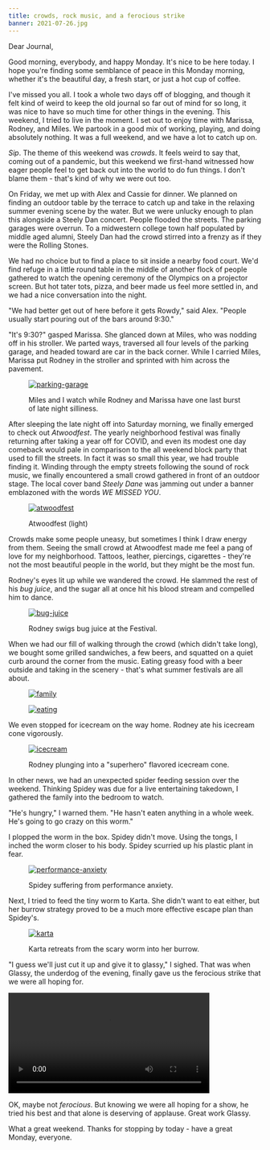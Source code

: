 ```yaml
---
title: crowds, rock music, and a ferocious strike
banner: 2021-07-26.jpg
---
```


Dear Journal,

Good morning, everybody, and happy Monday.  It's nice to be here
today.  I hope you're finding some semblance of peace in this Monday
morning, whether it's the beautiful day, a fresh start, or just a hot
cup of coffee.

I've missed you all.  I took a whole two days off of blogging, and
though it felt kind of weird to keep the old journal so far out of
mind for so long, it was nice to have so much time for other things in
the evening.  This weekend, I tried to live in the moment.  I set out
to enjoy time with Marissa, Rodney, and Miles.  We partook in a good
mix of working, playing, and doing absolutely nothing.  It was a full
weekend, and we have a lot to catch up on.

_Sip_.  The theme of this weekend was _crowds_.  It feels weird to say
that, coming out of a pandemic, but this weekend we first-hand
witnessed how eager people feel to get back out into the world to do
fun things.  I don't blame them - that's kind of why we were out too.

On Friday, we met up with Alex and Cassie for dinner.  We planned on
finding an outdoor table by the terrace to catch up and take in the
relaxing summer evening scene by the water.  But we were unlucky
enough to plan this alongside a Steely Dan concert.  People flooded
the streets.  The parking garages were overrun.  To a midwestern
college town half populated by middle aged alumni, Steely Dan had the
crowd stirred into a frenzy as if they were the Rolling Stones.

We had no choice but to find a place to sit inside a nearby food
court.  We'd find refuge in a little round table in the middle of
another flock of people gathered to watch the opening ceremony of the
Olympics on a projector screen.  But hot tater tots, pizza, and beer
made us feel more settled in, and we had a nice conversation into the
night.

"We had better get out of here before it gets Rowdy," said Alex.
"People usually start pouring out of the bars around 9:30."

"It's 9:30?" gasped Marissa.  She glanced down at Miles, who was
nodding off in his stroller.  We parted ways, traversed all four
levels of the parking garage, and headed toward are car in the back
corner.  While I carried Miles, Marissa put Rodney in the stroller and
sprinted with him across the pavement.

<figure>
  <a href="/images/2021-07-26-parking-garage.jpg">
    <img alt="parking-garage" src="/images/2021-07-26-parking-garage.jpg"/>
  </a>
  <figcaption><p>Miles and I watch while Rodney and Marissa have one
  last burst of late night silliness.</p></figcaption>
</figure>

After sleeping the late night off into Saturday morning, we finally
emerged to check out _Atwoodfest_.  The yearly neighborhood festival
was finally returning after taking a year off for COVID, and even its
modest one day comeback would pale in comparison to the all weekend
block party that used to fill the streets.  In fact it was so small
this year, we had trouble finding it.  Winding through the empty
streets following the sound of rock music, we finally encountered a
small crowd gathered in front of an outdoor stage.  The local cover
band _Steely Dane_ was jamming out under a banner emblazoned with the
words _WE MISSED YOU_.

<figure>
  <a href="/images/2021-07-26-atwoodfest.jpg">
    <img alt="atwoodfest" src="/images/2021-07-26-atwoodfest.jpg"/>
  </a>
  <figcaption><p>Atwoodfest (light)</p></figcaption>
</figure>

Crowds make some people uneasy, but sometimes I think I draw energy
from them.  Seeing the small crowd at Atwoodfest made me feel a pang
of love for my neighborhood.  Tattoos, leather, piercings,
cigarettes - they're not the most beautiful people in the world, but
they might be the most fun.

Rodney's eyes lit up while we wandered the crowd.  He slammed the rest
of his _bug juice_, and the sugar all at once hit his blood stream and
compelled him to dance.

<figure>
  <a href="/images/2021-07-26-bug-juice.jpg">
    <img alt="bug-juice" src="/images/2021-07-26-bug-juice.jpg"/>
  </a>
  <figcaption><p>Rodney swigs bug juice at the Festival.</p></figcaption>
</figure>

When we had our fill of walking through the crowd (which didn't take
long), we bought some grilled sandwiches, a few beers, and squatted on
a quiet curb around the corner from the music.  Eating greasy food
with a beer outside and taking in the scenery - that's what summer
festivals are all about.

<figure>
  <a href="/images/2021-07-26-family.jpg">
    <img alt="family" src="/images/2021-07-26-family.jpg"/>
  </a>
</figure>

<figure>
  <a href="/images/2021-07-26-eating.jpg">
    <img alt="eating" src="/images/2021-07-26-eating.jpg"/>
  </a>
</figure>

We even stopped for icecream on the way home.  Rodney ate his icecream
cone vigorously.

<figure>
  <a href="/images/2021-07-26-icecream.jpg">
    <img alt="icecream" src="/images/2021-07-26-icecream.jpg"/>
  </a>
  <figcaption><p>Rodney plunging into a "superhero" flavored icecream cone.</p></figcaption>
</figure>

In other news, we had an unexpected spider feeding session over the
weekend.  Thinking Spidey was due for a live entertaining takedown, I
gathered the family into the bedroom to watch.

"He's hungry," I warned them.  "He hasn't eaten anything in a whole
week.  He's going to go crazy on this worm."

I plopped the worm in the box.  Spidey didn't move.  Using the tongs,
I inched the worm closer to his body.  Spidey scurried up his plastic
plant in fear.

<figure>
  <a href="/images/2021-07-26-performance-anxiety.jpg">
    <img alt="performance-anxiety" src="/images/2021-07-26-performance-anxiety.jpg"/>
  </a>
  <figcaption><p>Spidey suffering from performance anxiety.</p></figcaption>
</figure>

Next, I tried to feed the tiny worm to Karta.  She didn't want to eat
either, but her burrow strategy proved to be a much more effective
escape plan than Spidey's.

<figure>
  <a href="/images/2021-07-26-karta.jpg">
    <img alt="karta" src="/images/2021-07-26-karta.jpg"/>
  </a>
  <figcaption><p>Karta retreats from the scary worm into her burrow.</p></figcaption>
</figure>

"I guess we'll just cut it up and give it to glassy," I sighed.  That
was when Glassy, the underdog of the evening, finally gave us the
ferocious strike that we were all hoping for.

<video width="400" controls="">
<source src="/vids/2021-07-26-scary-spider-strike.mp4" type="video/mp4" />
Bummer - it looks like your browser doesn't support embedded video.
</video>

OK, maybe not _ferocious_.  But knowing we were all hoping for a show,
he tried his best and that alone is deserving of applause.  Great work
Glassy.

What a great weekend.  Thanks for stopping by today - have a great
Monday, everyone.
